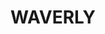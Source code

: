 ---
facts:
- Waverley is a suburb in the Eastern Suburbs of Sydney, in the state of New South
  Wales, Australia.
- It is located 7 kilometres east of the Sydney central business district, in the
  local government area of Waverley Council.
- Waverley Cemetery, one of Australia's oldest and most significant cemeteries, is
  located in the suburb.
- The suburb features a mix of residential, commercial, and recreational areas.
- Bronte Beach and Tamarama Beach are popular beaches located within Waverley.
- The Bondi to Coogee coastal walk passes through Waverley.
- Waverley is home to a variety of shops, restaurants, and cafes.
- The suburb has a strong community feel with numerous local events and festivals.
- Waverley is well-connected by public transport, with regular bus and train services.
- The suburb has a relatively high median house price, reflecting its desirable location.
historical_events:
- The official naming of Waverley Municipality in 1859.
- The opening of Waverley Cemetery in 1877.
- The construction of the Bondi to Coogee Coastal Walk in the early 20th century.
- The establishment of the Waverley Life Saving Club in 1906.
- The hosting of beach volleyball events during the 2000 Sydney Olympics.
lastmod: '2025-04-16T15:18:15+00:00'
latitude: -31.966754
layout: suburb
longitude: 151.080412
notable_people:
- Michael Hutchence
- Peter Garrett
- Bob Brown
- Clive James
- Layne Beachley
postcode: '2337'
state: NSW
title: WAVERLY
tourist_locations:
- name: Charing Cross Village
- name: Waverley Park
url: /nsw/waverly/
---